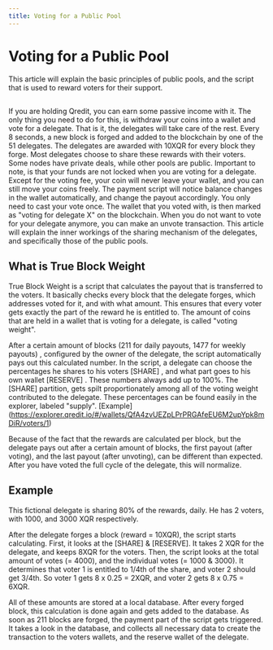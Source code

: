 ```yaml
---
title: Voting for a Public Pool
---
```

# Voting for a Public Pool

This article will explain the basic principles of public pools, and the script that is used to reward voters for their support.

##
If you are holding Qredit, you can earn some passive income with it. 
The only thing you need to do for this, is withdraw your coins into a wallet and vote for a delegate. That is it, the delegates will take care of the rest.
Every 8 seconds, a new block is forged and added to the blockchain by one of the 51 delegates. The delegates are awarded with 10XQR for every block they forge. Most delegates choose to share these rewards with their voters. Some nodes have private deals, while other pools are public.
Important to note, is that your funds are not locked when you are voting for a delegate. Except for the voting fee, your coin will never leave your wallet, and you can still move your coins freely. The payment script will notice balance changes in the wallet automatically, and change the payout accordingly.
You only need to cast your vote once. The wallet that you voted with, is then marked as "voting for delegate X" on the blockchain. When you do not want to vote for your delegate anymore, you can make an unvote transaction. 
This article will explain the inner workings of the sharing mechanism of the delegates, and specifically those of the public pools.

## What is True Block Weight
True Block Weight is a script that calculates the payout that is transferred to the voters. It basically checks every block that the delegate forges, which addresses voted for it, and with what amount. This ensures that every voter gets exactly the part of the reward he is entitled to.
The amount of coins that are held in a wallet that is voting for a delegate, is called "voting weight".

After a certain amount of blocks (211 for daily payouts, 1477 for weekly payouts) , configured by the owner of the delegate, the script automatically pays out this calculated number.
In the script, a delegate can choose the percentages he shares to his voters [SHARE] , and what part goes to his own wallet [RESERVE] . These numbers always add up to 100%.
The [SHARE] partition, gets spilt proportionately among all of the voting weight contributed to the delegate. These percentages can be found easily in the explorer, labeled "supply". [Example] (https://explorer.qredit.io/#/wallets/QfA4zvUEZpLPrPRGAfeEU6M2upYpk8mDiR/voters/1)

Because of the fact that the rewards are calculated per block, but the delegate pays out after a certain amount of blocks, the first payout (after voting), and the last payout (after unvoting), can be different than expected. After you have voted the full cycle of the delegate, this will normalize.

## Example
This fictional delegate is sharing 80% of the rewards, daily. He has 2 voters, with 1000, and 3000 XQR respectively. 

After the delegate forges a block (reward = 10XQR), the script starts calculating. 
First, it looks at the [SHARE] & [RESERVE]. It takes 2 XQR for the delegate, and keeps 8XQR for the voters.
Then, the script looks at the total amount of votes (= 4000), and the individual votes (= 1000 & 3000). It determines that voter 1 is entitled to 1/4th of the share, and voter 2 should get 3/4th.
So voter 1 gets 8 x 0.25 = 2XQR, and voter 2 gets 8 x 0.75 = 6XQR.

All of these amounts are stored at a local database. After every forged block, this calculation is done again and gets added to the database. 
As soon as 211 blocks are forged, the payment part of the script gets triggered. It takes a look in the database, and collects all necessary data to create the transaction to the voters wallets, and the reserve wallet of the delegate.
